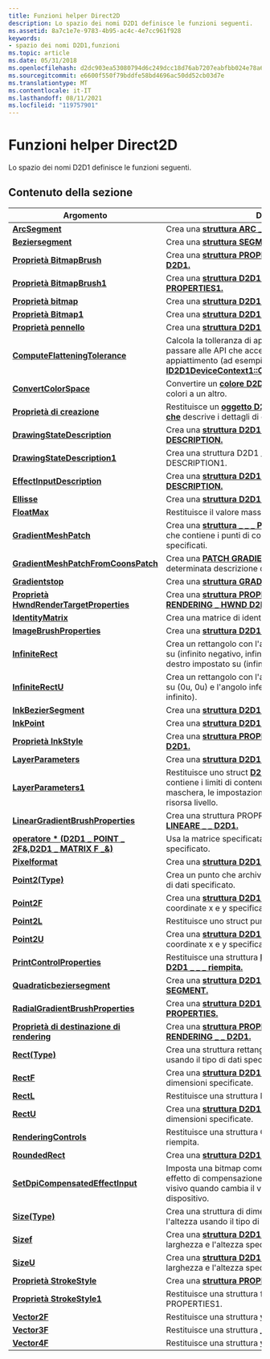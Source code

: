 ```yaml
---
title: Funzioni helper Direct2D
description: Lo spazio dei nomi D2D1 definisce le funzioni seguenti.
ms.assetid: 8a7c1e7e-9783-4b95-ac4c-4e7cc961f928
keywords:
- spazio dei nomi D2D1,funzioni
ms.topic: article
ms.date: 05/31/2018
ms.openlocfilehash: d2dc903ea53080794d6c249dcc18d76ab7207eabfbb024e78a6f0b14e5299676
ms.sourcegitcommit: e6600f550f79bddfe58bd4696ac50dd52cb03d7e
ms.translationtype: MT
ms.contentlocale: it-IT
ms.lasthandoff: 08/11/2021
ms.locfileid: "119757901"
---
```

# <a name="direct2d-helper-functions"></a>Funzioni helper Direct2D

Lo spazio dei nomi D2D1 definisce le funzioni seguenti.

## <a name="in-this-section"></a>Contenuto della sezione



| Argomento                                                                                                                 | Descrizione                                                                                                                                                                                                                                    |
|-----------------------------------------------------------------------------------------------------------------------|------------------------------------------------------------------------------------------------------------------------------------------------------------------------------------------------------------------------------------------------|
| [**ArcSegment**](/windows/desktop/api/d2d1helper/nf-d2d1helper-arcsegment)<br/>                                                                           | Crea una [**struttura ARC \_ \_ SEGMENT D2D1.**](/windows/desktop/api/d2d1/ns-d2d1-d2d1_arc_segment)<br/>                                                                                                                                                                 |
| [**Beziersegment**](/windows/desktop/api/d2d1helper/nf-d2d1helper-beziersegment)<br/>                                                                     | Crea una [**struttura SEGMENTO \_ DI \_ BÉZIER D2D1.**](/windows/desktop/api/d2d1/ns-d2d1-d2d1_bezier_segment)<br/>                                                                                                                                                           |
| [**Proprietà BitmapBrush**](/windows/desktop/api/d2d1helper/nf-d2d1helper-bitmapbrushproperties)<br/>                                                     | Crea una [**struttura PROPRIETÀ PENNELLO \_ BITMAP \_ \_ D2D1.**](/windows/desktop/api/d2d1/ns-d2d1-d2d1_bitmap_brush_properties)<br/>                                                                                                                                        |
| [**Proprietà BitmapBrush1**](/windows/desktop/api/D2d1_1helper/nf-d2d1_1helper-bitmapbrushproperties1)<br/>                                                   | Crea una [**struttura D2D1 \_ BITMAP BRUSH \_ \_ PROPERTIES1.**](/windows/desktop/api/d2d1_1/ns-d2d1_1-d2d1_bitmap_brush_properties1)<br/>                                                                                                                                      |
| [**Proprietà bitmap**](/windows/desktop/api/d2d1helper/nf-d2d1helper-bitmapproperties)<br/>                                                               | Crea una [**struttura D2D1 \_ BITMAP \_ PROPERTIES.**](/windows/desktop/api/d2d1/ns-d2d1-d2d1_bitmap_properties)<br/>                                                                                                                                                     |
| [**Proprietà Bitmap1**](/windows/desktop/api/D2d1_1helper/nf-d2d1_1helper-bitmapproperties1)<br/>                                                             | Crea una [**struttura D2D1 \_ BITMAP \_ PROPERTIES1.**](/windows/desktop/api/D2D1_1/ns-d2d1_1-d2d1_bitmap_properties1)<br/>                                                                                                                                                   |
| [**Proprietà pennello**](/windows/desktop/api/d2d1helper/nf-d2d1helper-brushproperties)<br/>                                                                 | Crea una [**struttura D2D1 \_ BRUSH \_ PROPERTIES.**](/windows/desktop/api/d2d1/ns-d2d1-d2d1_brush_properties)<br/>                                                                                                                                                       |
| [**ComputeFlatteningTolerance**](/previous-versions/windows/desktop/legacy/dn280327(v=vs.85))<br/>                                           | Calcola la tolleranza di appiattimento appropriata da passare alle API che accettano una tolleranza di appiattimento (ad esempio [**ID2D1DeviceContext1::CreateFilledGeometryRealization).**](/windows/win32/api/d2d1_2/nf-d2d1_2-id2d1devicecontext1-createfilledgeometryrealization)<br/> |
| [**ConvertColorSpace**](/windows/desktop/api/D2d1_1helper/nf-d2d1_1helper-convertcolorspace)<br/>                                                             | Convertire un [**colore D2D1 \_ COLOR F \_ da**](d2d1-color-f.md) uno spazio colori a un altro.<br/>                                                                                                                                                   |
| [**Proprietà di creazione**](/windows/desktop/api/D2d1_1helper/nf-d2d1_1helper-creationproperties)<br/>                                                           | Restituisce un [**oggetto D2D1 \_ CREATION PROPERTIES \_ che**](/windows/desktop/api/D2D1_1/ns-d2d1_1-d2d1_creation_properties) descrive i dettagli di creazione a livello radice.<br/>                                                                                                                |
| [**DrawingStateDescription**](/windows/desktop/api/d2d1helper/nf-d2d1helper-drawingstatedescription)<br/>                                                 | Crea una [**struttura D2D1 \_ DRAWING STATE \_ \_ DESCRIPTION.**](/windows/desktop/api/d2d1/ns-d2d1-d2d1_drawing_state_description)<br/>                                                                                                                                    |
| [**DrawingStateDescription1**](/windows/desktop/api/d2d1_1helper/nf-d2d1_1helper-drawingstatedescription1)<br/>                                               | Crea una struttura D2D1 \_ DRAWING \_ STATE \_ DESCRIPTION1.<br/>                                                                                                                                                                             |
| [**EffectInputDescription**](/windows/desktop/api/D2d1_1helper/nf-d2d1_1helper-effectinputdescription)<br/>                                                   | Crea una [**struttura D2D1 \_ EFFECT INPUT \_ \_ DESCRIPTION.**](/windows/desktop/api/D2D1_1/ns-d2d1_1-d2d1_effect_input_description)<br/>                                                                                                                                      |
| [**Ellisse**](/windows/desktop/api/d2d1helper/nf-d2d1helper-ellipse)<br/>                                                                                 | Crea una [**struttura D2D1 \_ ELLIPSE.**](/windows/desktop/api/d2d1/ns-d2d1-d2d1_ellipse)<br/>                                                                                                                                                                          |
| [**FloatMax**](/windows/desktop/api/d2d1helper/nf-d2d1helper-floatmax)<br/>                                                                               | Restituisce il valore massimo a virgola mobile.<br/>                                                                                                                                                                                           |
| [**GradientMeshPatch**](/windows/desktop/api/d2d1_3helper/nf-d2d1_3helper-gradientmeshpatch)<br/>                                                             | Crea una [**struttura \_ \_ \_ PATCH GRADIENT MESH D2D1**](/windows/desktop/api/d2d1_3/ns-d2d1_3-d2d1_gradient_mesh_patch) che contiene i punti di controllo, i colori e i flag limite specificati. <br/>                                                                            |
| [**GradientMeshPatchFromCoonsPatch**](/windows/desktop/api/d2d1_3helper/nf-d2d1_3helper-gradientmeshpatchfromcoonspatch)<br/>                                 | Crea una [**PATCH GRADIENT \_ MESH D2D1 \_ \_**](/windows/desktop/api/d2d1_3/ns-d2d1_3-d2d1_gradient_mesh_patch) da una determinata descrizione della patch Coons. <br/>                                                                                                                    |
| [**Gradientstop**](/windows/desktop/api/d2d1helper/nf-d2d1helper-gradientstop)<br/>                                                                       | Crea una [**struttura GRADIENT \_ \_ STOP D2D1.**](/windows/desktop/api/d2d1/ns-d2d1-d2d1_gradient_stop) <br/>                                                                                                                                                            |
| [**Proprietà HwndRenderTargetProperties**](/windows/desktop/api/d2d1helper/nf-d2d1helper-hwndrendertargetproperties)<br/>                                           | Crea una [**struttura PROPRIETÀ DESTINAZIONE RENDERING \_ HWND D2D1. \_ \_ \_**](/windows/desktop/api/d2d1/ns-d2d1-d2d1_hwnd_render_target_properties)<br/>                                                                                                                           |
| [**IdentityMatrix**](/windows/desktop/api/d2d1helper/nf-d2d1helper-identitymatrix)<br/>                                                                   | Crea una matrice di identità.<br/>                                                                                                                                                                                                         |
| [**ImageBrushProperties**](/windows/desktop/api/D2d1_1helper/nf-d2d1_1helper-imagebrushproperties)<br/>                                                       | Crea una [**struttura D2D1 \_ IMAGE BRUSH \_ \_ PROPERTIES.**](/windows/desktop/api/D2D1_1/ns-d2d1_1-d2d1_image_brush_properties)<br/>                                                                                                                                          |
| [**InfiniteRect**](/windows/desktop/api/d2d1Helper/nf-d2d1helper-infiniterect)<br/>                                                                       | Crea un rettangolo con l'angolo superiore sinistro impostato su (infinito negativo, infinito negativo) e l'angolo inferiore destro impostato su (infinito, infinito). <br/>                                                                           |
| [**InfiniteRectU**](infiniterectu.md)<br/>                                                                     | Crea un rettangolo con l'angolo superiore sinistro impostato su (0u, 0u) e l'angolo inferiore destro impostato su (infinito, infinito).<br/>                                                                                                          |
| [**InkBezierSegment**](/windows/desktop/api/d2d1_3helper/nf-d2d1_3helper-inkbeziersegment)<br/>                                                               | Crea una [**struttura D2D1 \_ INK \_ BEZIER \_ SEGMENT.**](/windows/desktop/api/d2d1_3/ns-d2d1_3-d2d1_ink_bezier_segment) <br/>                                                                                                                                                 |
| [**InkPoint**](/windows/desktop/api/d2d1_3helper/nf-d2d1_3helper-inkpoint)<br/>                                                                               | Crea una [**struttura D2D1 \_ INK \_ POINT.**](/windows/desktop/api/d2d1_3/ns-d2d1_3-d2d1_ink_point) <br/>                                                                                                                                                                    |
| [**Proprietà InkStyle**](/windows/desktop/api/d2d1_3helper/nf-d2d1_3helper-inkstyleproperties)<br/>                                                           | Crea una [**struttura PROPRIETÀ STILE INPUT \_ PENNA \_ \_ D2D1.**](/windows/desktop/api/d2d1_3/ns-d2d1_3-d2d1_ink_style_properties) <br/>                                                                                                                                             |
| [**LayerParameters**](/windows/desktop/api/d2d1helper/nf-d2d1helper-layerparameters)<br/>                                                                 | Crea una [**struttura D2D1 \_ LAYER \_ PARAMETERS.**](/windows/desktop/api/d2d1/ns-d2d1-d2d1_layer_parameters)<br/>                                                                                                                                                       |
| [**LayerParameters1**](/windows/desktop/api/D2d1_1helper/nf-d2d1_1helper-layerparameters1)<br/>                                                               | Restituisce uno struct [**D2D1 \_ LAYER \_ PARAMETERS1**](/windows/desktop/api/d2d1_1/ns-d2d1_1-d2d1_layer_parameters1) che contiene i limiti di contenuto, le informazioni sulla maschera, le impostazioni di opacità e altre opzioni per una risorsa livello.<br/>                                           |
| [**LinearGradientBrushProperties**](/windows/desktop/api/d2d1helper/nf-d2d1helper-lineargradientbrushproperties)<br/>                                     | Crea una struttura PROPRIETÀ PENNELLO SFUMATURA [**\_ \_ LINEARE \_ \_ D2D1.**](/windows/desktop/api/d2d1/ns-d2d1-d2d1_linear_gradient_brush_properties)<br/>                                                                                                                     |
| [**operatore \* (D2D1 \_ POINT \_ 2F&,D2D1 \_ MATRIX F \_&)**](/windows/win32/api/d2d1helper/nl-d2d1helper-matrix3x2f)<br/> | Usa la matrice specificata per trasformare il punto specificato.<br/>                                                                                                                                                                         |
| [**Pixelformat**](/windows/desktop/api/d2d1helper/nf-d2d1helper-pixelformat)<br/>                                                                         | Crea una [**struttura D2D1 \_ PIXEL \_ FORMAT.**](/windows/desktop/api/dcommon/ns-dcommon-d2d1_pixel_format)<br/>                                                                                                                                                               |
| [**Point2(Type)**](point2-type-.md)<br/>                                                                       | Crea un punto che archivia le coordinate utilizzando il tipo di dati specificato.<br/>                                                                                                                                                          |
| [**Point2F**](/windows/desktop/api/d2d1helper/nf-d2d1helper-point2f)<br/>                                                                                 | Crea una [**struttura D2D1 \_ POINT \_ 2F**](d2d1-point-2f.md) che contiene le coordinate x e y specificate.<br/>                                                                                                           |
| [**Point2L**](/windows/desktop/api/D2d1_1helper/nf-d2d1_1helper-point2l)<br/>                                                                                 | Restituisce uno struct punto di valori long integer.<br/>                                                                                                                                                                                            |
| [**Point2U**](/windows/desktop/api/d2d1helper/nf-d2d1helper-point2u)<br/>                                                                                 | Crea una [**struttura D2D1 \_ POINT \_ 2U**](d2d1-point-2u.md) che contiene le coordinate x e y specificate.<br/>                                                                                                           |
| [**PrintControlProperties**](/windows/desktop/api/D2d1_1helper/nf-d2d1_1helper-printcontrolproperties)<br/>                                                   | Restituisce una struttura [**PRINT CONTROL PROPERTIES D2D1 \_ \_ \_ riempita.**](/windows/desktop/api/D2D1_1/ns-d2d1_1-d2d1_print_control_properties)<br/>                                                                                                                               |
| [**Quadraticbeziersegment**](/windows/desktop/api/d2d1helper/nf-d2d1helper-quadraticbeziersegment)<br/>                                                   | Crea una [**struttura D2D1 \_ QUADRATIC \_ BEZIER \_ SEGMENT.**](/windows/desktop/api/d2d1/ns-d2d1-d2d1_quadratic_bezier_segment)<br/>                                                                                                                                      |
| [**RadialGradientBrushProperties**](/windows/desktop/api/d2d1helper/nf-d2d1helper-radialgradientbrushproperties)<br/>                                     | Crea una [**struttura D2D1 \_ RADIAL GRADIENT BRUSH \_ \_ \_ PROPERTIES.**](/windows/desktop/api/d2d1/ns-d2d1-d2d1_radial_gradient_brush_properties)<br/>                                                                                                                     |
| [**Proprietà di destinazione di rendering**](/windows/desktop/api/d2d1helper/nf-d2d1helper-rendertargetproperties)<br/>                                                   | Crea una [**struttura PROPRIETÀ DESTINAZIONE \_ RENDERING \_ \_ D2D1.**](/windows/desktop/api/d2d1/ns-d2d1-d2d1_render_target_properties)<br/>                                                                                                                                      |
| [**Rect(Type)**](rect-type-.md)<br/>                                                                           | Crea una struttura rettangolo che archivia le coordinate usando il tipo di dati specificato.<br/>                                                                                                                                            |
| [**RectF**](/windows/desktop/api/d2d1helper/nf-d2d1helper-rectf)<br/>                                                                                     | Crea una [**struttura D2D1 \_ RECT \_ F**](d2d1-rect-f.md) che contiene le dimensioni specificate.<br/>                                                                                                                                    |
| [**RectL**](/previous-versions/windows/desktop/legacy/hh847950(v=vs.85))<br/>                                                                                     | Restituisce una struttura RECT L D2D1 \_ \_ riempita.<br/>                                                                                                                                                                                           |
| [**RectU**](/windows/desktop/api/d2d1helper/nf-d2d1helper-rectu)<br/>                                                                                     | Crea una [**struttura D2D1 \_ RECT \_ U**](d2d1-rect-u.md) che contiene le dimensioni specificate.<br/>                                                                                                                                    |
| [**RenderingControls**](/windows/desktop/api/D2d1_1helper/nf-d2d1_1helper-renderingcontrols)<br/>                                                             | Restituisce una struttura CONTROLS rendering D2D1 \_ \_ riempita.<br/>                                                                                                                                                                               |
| [**RoundedRect**](/windows/desktop/api/d2d1helper/nf-d2d1helper-roundedrect)<br/>                                                                         | Crea una [**struttura D2D1 \_ ROUNDED \_ RECT.**](/windows/desktop/api/d2d1/ns-d2d1-d2d1_rounded_rect)<br/>                                                                                                                                                               |
| [**SetDpiCompensatedEffectInput**](/windows/desktop/api/D2d1_1helper/nf-d2d1_1helper-setdpicompensatedeffectinput)<br/>                                       | Imposta una bitmap come input dell'effetto, inserendo un effetto di compensazione DPI per mantenere l'aspetto visivo quando cambia il valore DPI del contesto di dispositivo.<br/>                                                                                      |
| [**Size(Type)**](size-type-.md)<br/>                                                                           | Crea una struttura di dimensioni che archivia la larghezza e l'altezza usando il tipo di dati specificato.<br/>                                                                                                                                            |
| [**Sizef**](/windows/desktop/api/d2d1helper/nf-d2d1helper-sizef)<br/>                                                                                     | Crea una [**struttura D2D1 \_ SIZE \_ F**](d2d1-size-f.md) che contiene la larghezza e l'altezza specificate.<br/>                                                                                                                              |
| [**SizeU**](/windows/desktop/api/d2d1helper/nf-d2d1helper-sizeu)<br/>                                                                                     | Crea una [**struttura D2D1 \_ SIZE \_ U**](d2d1-size-u.md) che contiene la larghezza e l'altezza specificate.<br/>                                                                                                                              |
| [**Proprietà StrokeStyle**](/windows/desktop/api/d2d1helper/nf-d2d1helper-strokestyleproperties)<br/>                                                     | Crea una [**struttura PROPRIETÀ STILE \_ TRATTO \_ \_ D2D1.**](/windows/desktop/api/d2d1/ns-d2d1-d2d1_stroke_style_properties) <br/>                                                                                                                                       |
| [**Proprietà StrokeStyle1**](/windows/desktop/api/D2d1_1helper/nf-d2d1_1helper-strokestyleproperties1)<br/>                                                   | Restituisce una struttura filled D2D1 \_ STROKE \_ STYLE \_ PROPERTIES1.<br/>                                                                                                                                                                        |
| [**Vector2F**](/windows/desktop/api/D2d1_1helper/nf-d2d1_1helper-vector2f)<br/>                                                                               | Restituisce una struttura [**vector \_ \_ 2F D2D1 piena.**](/windows/win32/api/dcommon/ns-dcommon-d2d_vector_2f)<br/>                                                                                                                                                              |
| [**Vector3F**](/windows/desktop/api/D2d1_1helper/nf-d2d1_1helper-vector3f)<br/>                                                                               | Restituisce una struttura [**\_ \_ 3F D2D1 VECTOR**](/windows/win32/api/dcommon/ns-dcommon-d2d_vector_3f) riempita.<br/>                                                                                                                                                              |
| [**Vector4F**](/windows/desktop/api/D2d1_1helper/nf-d2d1_1helper-vector4f)<br/>                                                                               | Restituisce una struttura [**vector \_ \_ 4F D2D1 piena.**](/windows/win32/api/dcommon/ns-dcommon-d2d_vector_4f)<br/>                                                                                                                                                              |



 

 

